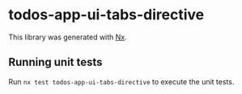 # todos-app-ui-tabs-directive

This library was generated with [Nx](https://nx.dev).

## Running unit tests

Run `nx test todos-app-ui-tabs-directive` to execute the unit tests.
